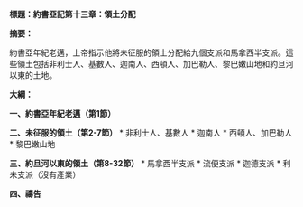 **標題：約書亞記第十三章：領土分配**

**摘要：**

約書亞年紀老邁，上帝指示他將未征服的領土分配給九個支派和馬拿西半支派。這些領土包括非利士人、基數人、迦南人、西頓人、加巴勒人、黎巴嫩山地和約旦河以東的土地。

**大綱：**

**一、約書亞年紀老邁（第1節）**

**二、未征服的領土（第2-7節）**
    * 非利士人、基數人
    * 迦南人
    * 西頓人、加巴勒人
    * 黎巴嫩山地

**三、約旦河以東的領土（第8-32節）**
    * 馬拿西半支派
    * 流便支派
    * 迦德支派
    * 利未支派（沒有產業）

**四、禱告**